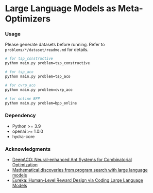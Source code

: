 # Large Language Models as Meta-Optimizers


### Usage

Please generate datasets before running. Refer to `problems/*/dataset/readme.md` for details.


```bash
# for tsp_constructive
python main.py problem=tsp_constructive

# for tsp_aco
python main.py problem=tsp_aco

# for cvrp_aco
python main.py problem=cvrp_aco

# for online BPP
python main.py problem=bpp_online
```


### Dependency

- Python >= 3.9
- openai >= 1.0.0
- hydra-core

### Acknowledgments
- [DeepACO: Neural-enhanced Ant Systems for Combinatorial Optimization](https://github.com/henry-yeh/DeepACO)
- [Mathematical discoveries from program search with large language models](https://github.com/google-deepmind/funsearch)
- [Eureka: Human-Level Reward Design via Coding Large Language Models](https://github.com/eureka-research/Eureka)